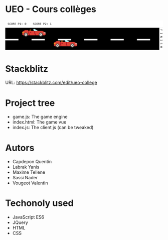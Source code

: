 # UEO - Cours collèges

![Preview](preview.png)

# Stackblitz

URL: https://stackblitz.com/edit/ueo-college

# Project tree

- game.js: The game engine
- index.html: The game vue
- index.js: The client js (can be tweaked)

# Autors

* Capdepon Quentin
* Labrak Yanis
* Maxime Tellene
* Sassi Nader
* Vougeot Valentin

# Techonoly used

* JavaScript ES6
* JQuery
* HTML
* CSS